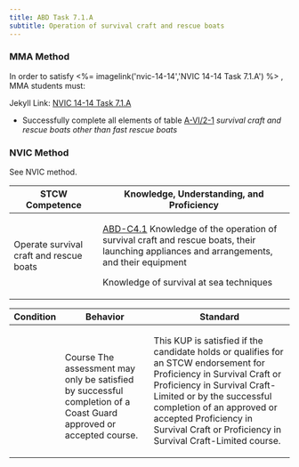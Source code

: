 ```yaml
---
title: ABD Task 7.1.A 
subtitle: Operation of survival craft and rescue boats
---
```



### MMA Method

In order to satisfy <%= imagelink('nvic-14-14','NVIC 14-14  Task  7.1.A') %> , MMA students must:

Jekyll Link: [NVIC 14-14  Task  7.1.A](/stcw23/assets/images/nvic-14-14.pdf)

* Successfully complete all elements of table  [A-VI/2-1](A-VI/2-1) *survival craft and rescue boats other than fast rescue boats*


### NVIC Method

<a onclick="togglevisibility('nvic_methods')" >See NVIC method.</a>

<div id='nvic_methods' class='hide'>

<table>
<thead>
<tr>
<th class='forty'> STCW Competence </th>
<th class='sixty'> Knowledge, Understanding, and Proficiency </th>
</tr>
</thead>




<tbody>
<tr><td markdown='1'>

Operate survival craft and rescue boats

</td><td markdown='1'>

[ABD-C4.1](../../tables/25.html#ABD-C4.1) Knowledge of the operation of survival craft and rescue boats, their launching appliances and arrangements, and their equipment 

Knowledge of survival at sea techniques

</td></tr>


</tbody>
</table>


<table>
<thead>
<tr><th class='twenty'>  Condition </th><th class='twenty'> Behavior </th><th  class='sixty'>Standard </th></tr>
</thead>
<tbody >



<tr><td markdown='1'>


</td><td markdown='1'>


<br>

<div class="tooltip">Course
<span class="tooltiptext">
The assessment may only be satisfied by successful completion of a Coast Guard approved or accepted course.
</span>
</div>


</td><td markdown='1'>

This KUP is satisfied if the candidate holds or qualifies for an STCW endorsement for Proficiency in Survival Craft or Proficiency in Survival Craft-Limited or by the successful completion of an approved or accepted Proficiency in Survival Craft or Proficiency in Survival Craft-Limited course.

</td></tr>
</tbody>
</table>
</div>
